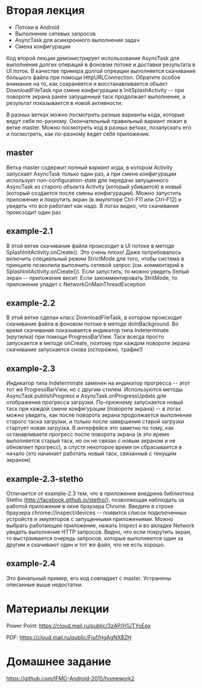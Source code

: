 # Вторая лекция

* Потоки в Android
* Выполнение сетевых запросов
* AsyncTask для асинхронного выполнения задач
* Смена конфигурации

Код второй лекции демонистрирует использование AsyncTask для выполнения долгих операций в фоновом потоке и доставки результата в UI поток. В качестве примера долгой опреации выполняется скачивание большого файла при помощи HttpURLConnection. Обратите особое внимание на то, как сохраняется и восстанавливается объект DownloadFileTask при смене конфигурации в InitSplashActivity -- при повороте экрана ранее запущенный таск продолжает выполнение, а результат показывается в новой активности.

В разных ветках можно посмотреть разные варианты кода, которые ведут себя по-разному. Окончательный правильный вариант лежит в ветке master. Можно посмотреть код в разных ветках, позапускать его и посмотреть, как по-разному ведет себя приложение.

## master

Ветка master содержит полный вариант кода, в котором Activity запускает AsyncTask только один раз, а при смене конфигурации использует non-configuration-state для передачи запущенного AsyncTask из старого объекта Activity (который убивается) в новый (который создается после смены конфигурации). Можно запустить приложение и покрутить экран (в эмуляторе Ctrl-F11 или Ctrl-F12) и увидеть что все работает как надо. В логах видно, что скачивание происзодит один раз

## example-2.1

В этой ветке скачивание файла происходит в UI потоке в методе SplashInitActivity.onCreate(). Это очень плохо! Даже потребовалось включить специальный режим StrictMode для того, чтобы система в принципе позволила выполнить сетевой запрос (см. комментарий в SplashInitActivity.onCreate()). Если запустить, то можно увидеть белый экран -- приложение висит. Если закомментировать StritMode, то приложение упадет с NetworkOnMainThreadException

## example-2.2

В этой ветке сделан класс DownloadFileTask, в котором происходит скачивание файла в фоновом потоке в методе doInBackground. Во время скачивания показывается индикатор типа Indeterminate (крутилка) при помощи ProgressBarView. Таск всегда просто запускается в методе onCreate, поэтому при каждом повороте экрана скачивание запускается снова (осторожно, трафик!)

## example-2.3

Индикатор типа Indeterminate заменен на индикатор прогресса -- этот тот же ProgressBarView, но с другим стилем. Используются методы AsyncTask.publishProgress и AsyncTask.onProgressUpdate для отображения прогресса загрузки. По-прежнему запускается новый таск при каждой смене конфигурации (повороте экрана) -- в логах можно увидеть, как после поворота экрана продолжается выполнение старого таска загрузки, и только после завершения старой загрузки стартует новая загрузка. В интерфейсе это заметно по тому, как останавливаетя прогресс после поворота экрана (в это время выполняется старый таск, но он не связан с новым экраном и не обновляет прогресс), а спустя некоторое время он сбрасывается в начало (это начинает работать новый таск, связанный с текущим экраном)

## example-2.3-stetho

Отличается от example-2.3 тем, что в приложение внедрена библиотека Stetho (http://facebook.github.io/stetho/), позволяющая наблюдать за работой приложения в окне браузера Chrome. Введите в строке браузера chrome://inspect/devices -- появится список подключенных устройств и эмуляторов с запущенными приложениями. Можно выбрать работающее приложение, нажать Inspect и во вкладке Network увидеть выполнение HTTP запросов. Видно, что если покрутить экран, то выстраивается очередь запросов, которые выполняются один за другим и скачивают один и тот же файл, что не есть хорошо.

## example-2.4

Это финальный пример, его код совпадает с master. Устранены описанные выше недостатки.

# Материалы лекции

Power Point: https://cloud.mail.ru/public/3zAP/H1JTYoEpx

PDF: https://cloud.mail.ru/public/Fjuf/HgAgNX8ZH

# Домашнее задание

https://github.com/IFMO-Android-2015/homework2
